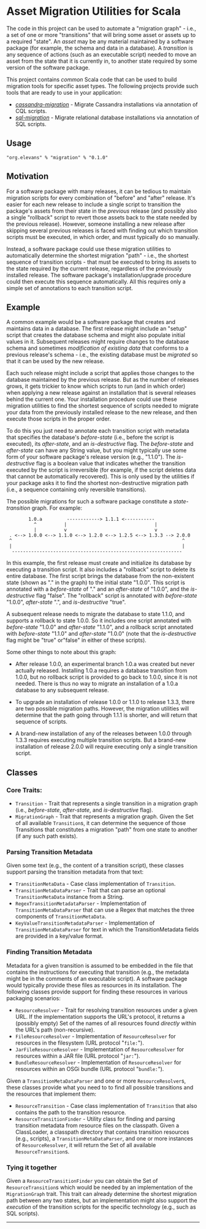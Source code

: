 # Asset Migration Utilities for Scala

The code in this project can be used to automate a "migration graph" - i.e., a set of one or more "transitions" that will bring some asset or assets up to a required "state". An *asset* may be any material maintained by a software package (for example, the schema and data in a database). A *transition* is any sequence of actions (such as an executable script) needed to move an asset from the state that it is currently in, to another state required by some version of the software package.

This project contains _common_ Scala code that can be used to build migration tools for specific asset types. The following projects provide such tools that are ready to use in your application:

* *[cassandra-migration](https://github.com/ericleeevans/cassandra-migration)* - Migrate Cassandra installations via annotation of CQL scripts.
* *[sql-migration](https://github.com/ericleeevans/sql-migration)*  - Migrate relational database installations via annotation of SQL scripts.


## Usage

~~~
"org.elevans" % "migration" % "0.1.0"
~~~


## Motivation

For a software package with many releases, it can be tedious to maintain migration scripts for every combination of "before" and "after" release.
It's easier for each new release to include a single script to transition the package's assets from their state in the *previous* release (and possibly also a single "rollback" script to revert those assets back to the state needed by the previous release).
However, someone installing a new release after skipping several previous releases is faced with finding out which transition scripts must be executed, in which order, and must typically do so manually. 

Instead, a software package could use these migration utilities to automatically determine the shortest migration "path" - i.e., the shortest sequence of transition scripts - that must be executed to bring its assets to the state required by the current release, regardless of the previously installed release. 
The software package's installation/upgrade procedure could then execute this sequence automatically.
All this requires only a simple set of annotations to each transition script. 


## Example

A common example would be a software package that creates and maintains data in a database. 
The first release might include an "setup" script that creates the database schema and might also populate initial values in it. 
Subsequent releases might require changes to the database schema and sometimes *modification of existing data* that conforms to a previous release's schema - i.e., the existing database must be *migrated* so that it can be used by the new release. 

Each such release might include a  script that applies those changes to the database maintained by the previous release. 
But as the number of releases grows, it gets trickier to know which scripts to run (and in which order) when applying a new release against an installation that is several releases behind the current one.
Your installation procedure could use these migration utilities to find the shortest sequence of scripts needed to migrate your data from the previously installed release to the new release, and then execute those scripts in the proper order.

To do this you just need to annotate each transition script with metadata that specifies the database's *before-state* (i.e., before the script is executed), its *after-state*, and an *is-destructive* flag.
The *before-state* and *after-state* can have any String value, but you might typically use some form of your software package's release version (e.g., "1.1.0").
The *is-destructive* flag is a boolean value that indicates whether the transition executed by the script is irreversible (for example, if the script deletes data that cannot be automatically recovered). 
This is only used by the utilities if your package asks it to find the shortest non-destructive migration path (i.e., a sequence containing only reversible transitions).

The possible migrations for such a software package constitute a *state-transition* graph. For example:

~~~
        1.0.a         ------------> 1.1.1 <-----------
          ^          |                                |
          |          v                                v
 . <--> 1.0.0 <--> 1.1.0 <--> 1.2.0 <--> 1.2.5 <--> 1.3.3 --> 2.0.0
 ^                                                              ^
 |                                                              |
  --------------------------------------------------------------
~~~

In this example, the first release must create and initialize its database by executing a transition script.
It also includes a "rollback" script to delete its entire database.
The first script brings the database from the non-existent state (shown as "." in the graph) to the initial state "1.0.0".
This script is annotated with a *before-state* of "." and an *after-state* of "1.0.0", and the *is-destructive* flag "false".
The "rollback" script is annotated with *before-state* "1.0.0", *after-state* ".", and *is-destructive* "true".

A subsequent release needs to migrate the database to state 1.1.0, and supports a rollback to state 1.0.0. 
So it includes one script annotated with *before-state* "1.0.0" and *after-state*  "1.1.0", and a rollback script annotated with *before-state* "1.1.0" and *after-state* "1.0.0" (note that the *is-destructive* flag might be "true" or"false" in either of these scripts).

Some other things to note about this graph:

* After release 1.0.0, an experimental branch 1.0.a was created but never actually released.
Installing 1.0.a requires a database transition from 1.0.0, but no rollback  script is provided to go back to 1.0.0, since it is not needed.
There is thus no way to migrate an installation of a 1.0.a database to any subsequent release.

* To upgrade an installation of release 1.0.0 or 1.1.0 to release 1.3.3, there are two possible migration paths.
However, the migration utilities will determine that the path going through 1.1.1 is shorter, and will return that sequence of scripts.

* A brand-new installation of any of the releases between 1.0.0 through 1.3.3 requires executing multiple transition scripts.
But a brand-new installation of release 2.0.0 will require executing only a single transition script.


## Classes

### Core Traits:

* `Transition` - Trait that represents a single transition in a migration graph (i.e., *before-state*, *after-state*, and *is-destructive* flag).
* `MigrationGraph` - Trait that represents a migration graph. Given the Set of all available `Transition`s, it can determine the sequence of those Transitions that constitutes a migration "path" from one state to another (if any such path exists).

### Parsing Transition Metadata

Given some text (e.g., the content of a transition script), these classes support parsing the transition metadata from that text:

* `TransitionMetaData` - Case class implementation of `Transition`.
* `TransitionMetaDataParser` - Trait that can parse an optional `TransitionMetaData` instance from a String.
* `RegexTransitionMetadataParser` - Implementation of `TransitionMetaDataParser` that can use a Regex that matches the three components of `TransitionMetaData`.
* `KeyValueTransitionMetadataParser` - Implementation of `TransitionMetaDataParser` for text in which the TransitionMetadata fields are provided in a key/value format.

### Finding Transition Metadata

Metadata for a given transition is assumed to be embedded in the file that contains the instructions for executing that transition (e.g., the metadata might be in the comments of an executable script).
A software package would typically provide these files as resources in its installation.
The following classes provide support for finding these resources in various packaging scenarios:

* `ResourceResolver` - Trait for resolving transition resources under a given URL. If the implementation supports the URL's protocol, it returns a (possibly empty) Set of the names of all resources found *directly* within the URL's path (non-recursive).
* `FileResourceResolver` - Implementation of `ResourceResolver` for resources in the filesystem (URL protocol "`file:`").
* `JarFileResourceResolver` - Implementation of `ResourceResolver` for resources within a JAR file (URL protocol "`jar:`").
* `BundleResourceResolver` - Implementation of `ResourceResolver` for resources within an OSGi bundle (URL protocol "`bundle:`").

Given a `TransitionMetaDataParser` and one or more `ResourceResolver`s, these classes provide what you need to to find all possible transitions and the resources that implement them:
  
* `ResourceTransition` - Case class implementation of `Transition` that also contains the path to the transition resource.
* `ResourceTransitionFinder` - Utility class for finding and parsing transition metadata from resource files on the classpath. Given a ClassLoader, a classpath directory that contains transition resources (e.g., scripts), a `TransitionMetaDataParser`, and one or more instances of `ResourceResolver`, it will return the Set of all available `ResourceTransition`s.

### Tying it together

Given a `ResourceTransitionFinder` you can obtain the Set of `ResourceTransition`s which would be needed by an implementation of the `MigrationGraph` trait. 
This trait can already determine the shortest migration path between any two states, but an implementation might also support the *execution* of the transition scripts for the specific technology (e.g., such as SQL scripts).


---
